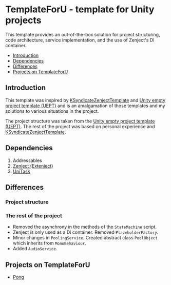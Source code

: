 # TemplateForU - template for Unity projects
This template provides an out-of-the-box solution for project structuring, code architecture, service implementation, and the use of Zenject's DI container.

* [Introduction](#introduction)
* [Dependencies](#dependencies)
* [Differences](#differences)
* [Projects on TemplateForU](#projects-on-templateforu)

## Introduction
This template was inspired by [KSyndicateZenjectTemplate](https://github.com/DizzyJump/KSyndicateZenjectTemplate) and [Unity empty project template (UEPT)](https://github.com/vangogih/unity-empty-project-template) and is an amalgamation of those templates and my solutions to various situations in the project.

The project structure was taken from the [Unity empty project template (UEPT)](https://github.com/vangogih/unity-empty-project-template).
The rest of the project was based on personal experience and [KSyndicateZenjectTemplate](https://github.com/DizzyJump/KSyndicateZenjectTemplate).

## Dependencies
1. Addressables
2. [Zenject (Extenject)](https://github.com/modesttree/Zenject)
3. [UniTask](https://github.com/Cysharp/UniTask)

## Differences
### Project structure
### The rest of the project
* Removed the asynchrony in the methods of the `StateMachine` script.
* Zenject is only used as a Di container. Removed `PlaceholderFactory`.
* Minor changes in `PoolingService`. Created abstract class `PoolObject` which inherits from `MonoBehaviour`.
* Added `AudioService`.

## Projects on TemplateForU
* [Pong](https://github.com/JokiADF/PongShowcase)
